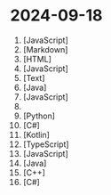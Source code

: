 # 2024-09-18

1. [](https://github.comundefined "FongMi影视和tvbox配置文件，如果喜欢，请Fork自用。使用前请仔细阅读仓库说明，一旦使用将被视为你已了解。") [JavaScript]
2. [](https://github.comundefined "Linux命令大全搜索工具，内容包含Linux命令手册、详解、学习、搜集。https://git.io/linux") [Markdown]
3. [](https://github.comundefined "Historical documents (in Chinese) about the GPCR (Thanks Comrade RC MR HR etc.)") [HTML]
4. [](https://github.comundefined "猫抓 浏览器资源嗅探扩展 / cat-catch Browser Resource Sniffing Extension") [JavaScript]
5. [](https://github.comundefined "游戏戴森球计划的**工厂**蓝图仓库") [Text]
6. [](https://github.comundefined "ehviewer，用爱发电，快乐前行") [Java]
7. [](https://github.comundefined "PT 助手 Plus，为 Microsoft Edge、Google Chrome、Firefox 浏览器插件（Web Extensions），主要用于辅助下载 PT 站的种子。") [JavaScript]
8. [](https://github.comundefined "媒体服务器演员头像仓库") 
9. [](https://github.comundefined "A proxy tool to bypass GFW.") [Python]
10. [](https://github.comundefined "实用的开源多功能原神工具箱 🧰 / Multifunctional Open-source Genshin Impact Toolkit 🧰") [C#]
11. [](https://github.comundefined "DataBackup for Android 7.0+") [Kotlin]
12. [](https://github.comundefined "🌟 Wiki of OI / ICPC for everyone. （某大型游戏线上攻略，内含炫酷算术魔法）") [TypeScript]
13. [](https://github.comundefined "使用 NextJS + Notion API 实现的，支持多种部署方案的静态博客，无需服务器、零门槛搭建网站，为Notion和所有创作者设计。 (A static blog built with NextJS and Notion API, supporting multiple deployment options. No server required, zero threshold to set up a website. Designed for Notion and all creators.)") [JavaScript]
14. [](https://github.comundefined "") [Java]
15. [](https://github.comundefined "《明日方舟》小助手，全日常一键长草！| A one-click tool for the daily tasks of Arknights, supporting all clients.") [C++]
16. [](https://github.comundefined "Cross-Platform, modern and powerful stream downloader for MPD/M3U8/ISM. English/简体中文/繁體中文.") [C#]
